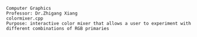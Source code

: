     Computer Graphics
    Professor: Dr.Zhigang Xiang
    colormixer.cpp
    Purpose: interactive color mixer that allows a user to experiment with
    different combinations of RGB primaries
